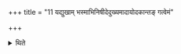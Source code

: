 +++
title = "11 यद्युखाम् भस्माभिनिषीदेदुख्यमादायोदकान्तङ् गत्वेमं"

+++

<details><summary>थिते</summary>

यद्युखां भस्माभिनिषीदेदुख्यमादायोदकान्तं गत्वेमं सुयोनिं सुवृतं हिरण्मयं सहस्रभृष्टिं महिषावरोह । उत्सं जुषस्व मधुमन्तमूर्व समुद्रियं सदनमाविशस्व । इमं स्तनं मधुमन्तं धयापां प्रप्यातमग्ने सरिरस्य मध्ये । उत्सं जुषस्व मधुमन्तमूर्व समुद्रियं सदनमाविशस्वेत्येताभ्यामुखाया अग्निमुद्धृत्यानिरूहञ्छिक्यादुखामापो देवीः प्रति गृह्णीत भस्मैतदिति तिसृभिरप्सु भस्म प्रवेशयति ११
</details>
